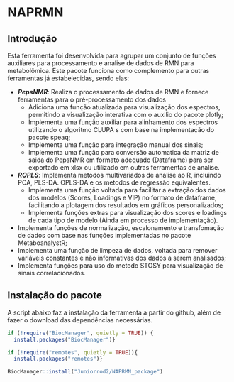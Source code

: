 
<!-- README.md is generated from README.Rmd. Please edit that file -->

# NAPRMN

<!-- badges: start -->
<!-- badges: end -->

## Introdução

Esta ferramenta foi desenvolvida para agrupar um conjunto de funções
auxiliares para processamento e analise de dados de RMN para
metabolômica. Este pacote funciona como complemento para outras
ferramentas já estabelecidas, sendo elas:

- ***PepsNMR***: Realiza o processamento de dados de RMN e fornece
  ferramentas para o pré-processamento dos dados
  - Adiciona uma função atualizada para visualização dos espectros,
    permitindo a visualização interativa com o auxilio do pacote plotly;
  - Implementa uma função auxiliar para alinhamento dos espectros
    utilizando o algoritmo CLUPA s com base na implementação do pacote
    speaq;
  - Implementa uma função para integração manual dos sinais;
  - Implementa uma função para conversão automatica da matriz de saida
    do PepsNMR em formato adequado (Dataframe) para ser exportado em
    xlsx ou utilizado em outras ferramentas de analise.
- ***ROPLS***: Implementa metodos multivariados de analise ao R,
  incluindo PCA, PLS-DA. OPLS-DA e os metodos de regressão equivalentes.
  - Implementa uma função voltada para facilitar a extração dos dados
    dos modelos (Scores, Loadings e VIP) no formato de dataframe,
    facilitando a plotagem dos resultados em gráficos personalizados;
  - Implementa funções extras para visualização dos scores e loadings de
    cada tipo de modelo (Ainda em processo de implementação).
- Implementa funções de normalização, escalonamento e transfomação de
  dados com base nas funções implementadas no pacote MetaboanalystR;
- Implementa uma função de limpeza de dados, voltada para remover
  variáveis constantes e não informativas dos dados a serem analisados;
- Implementa funções para uso do metodo STOSY para visualização de
  sinais correlacionados.

## Instalação do pacote

A script abaixo faz a instalação da ferramenta a partir do github, além
de fazer o download das dependências necessárias.

``` r
if (!require("BiocManager", quietly = TRUE)) {
  install.packages("BiocManager")}

if (!require("remotes", quietly = TRUE)){
  install.packages("remotes")}

BiocManager::install("Juniorrod2/NAPRMN_package")
```

## 
